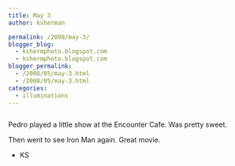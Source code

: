 ```yaml
---
title: May 3
author: ksherman

permalink: /2008/may-3/
blogger_blog:
  - kshermphoto.blogspot.com
  - kshermphoto.blogspot.com
blogger_permalink:
  - /2008/05/may-3.html
  - /2008/05/may-3.html
categories:
  - illuminations
---
```

<a href="http://4.bp.blogspot.com/_HTtVcKQt9f8/SB4bZ3lknjI/AAAAAAAAAeI/NMbWza9Icdw/s1600-h/May3-1.jpg"><img style="cursor: pointer;" src="http://4.bp.blogspot.com/_HTtVcKQt9f8/SB4bZ3lknjI/AAAAAAAAAeI/NMbWza9Icdw/s400/May3-1.jpg" alt="" id="BLOGGER_PHOTO_ID_5196621151264349746" border="0" /></a>  
<a href="http://1.bp.blogspot.com/_HTtVcKQt9f8/SB4baHlknkI/AAAAAAAAAeQ/3m7IUY8IVrE/s1600-h/May3-2.jpg"><img style="cursor: pointer;" src="http://1.bp.blogspot.com/_HTtVcKQt9f8/SB4baHlknkI/AAAAAAAAAeQ/3m7IUY8IVrE/s400/May3-2.jpg" alt="" id="BLOGGER_PHOTO_ID_5196621155559317058" border="0" /></a>  
<a href="http://1.bp.blogspot.com/_HTtVcKQt9f8/SB4baHlknlI/AAAAAAAAAeY/jJ8jO0x-74A/s1600-h/May3-3.jpg"><img style="cursor: pointer;" src="http://1.bp.blogspot.com/_HTtVcKQt9f8/SB4baHlknlI/AAAAAAAAAeY/jJ8jO0x-74A/s400/May3-3.jpg" alt="" id="BLOGGER_PHOTO_ID_5196621155559317074" border="0" /></a>  
<a href="http://1.bp.blogspot.com/_HTtVcKQt9f8/SB4bPHlknfI/AAAAAAAAAdo/0lqsBPAv2ps/s1600-h/May3-4.jpg"><img style="cursor: pointer;" src="http://1.bp.blogspot.com/_HTtVcKQt9f8/SB4bPHlknfI/AAAAAAAAAdo/0lqsBPAv2ps/s400/May3-4.jpg" alt="" id="BLOGGER_PHOTO_ID_5196620966580755954" border="0" /></a>  
<a href="http://2.bp.blogspot.com/_HTtVcKQt9f8/SB4bPXlkngI/AAAAAAAAAdw/ewCHd5w7xmc/s1600-h/May3-5.jpg"><img style="cursor: pointer;" src="http://2.bp.blogspot.com/_HTtVcKQt9f8/SB4bPXlkngI/AAAAAAAAAdw/ewCHd5w7xmc/s400/May3-5.jpg" alt="" id="BLOGGER_PHOTO_ID_5196620970875723266" border="0" /></a>  
<a href="http://2.bp.blogspot.com/_HTtVcKQt9f8/SB4bPXlknhI/AAAAAAAAAd4/dqQuy2DjLJY/s1600-h/May3-6.jpg"><img style="cursor: pointer;" src="http://2.bp.blogspot.com/_HTtVcKQt9f8/SB4bPXlknhI/AAAAAAAAAd4/dqQuy2DjLJY/s400/May3-6.jpg" alt="" id="BLOGGER_PHOTO_ID_5196620970875723282" border="0" /></a>  
<a href="http://3.bp.blogspot.com/_HTtVcKQt9f8/SB4bPnlkniI/AAAAAAAAAeA/WOl86TvIDV8/s1600-h/May3-7.jpg"><img style="cursor: pointer;" src="http://3.bp.blogspot.com/_HTtVcKQt9f8/SB4bPnlkniI/AAAAAAAAAeA/WOl86TvIDV8/s400/May3-7.jpg" alt="" id="BLOGGER_PHOTO_ID_5196620975170690594" border="0" /></a>

Pedro played a little show at the Encounter Cafe. Was pretty sweet.

Then went to see Iron Man again. Great movie.

- KS